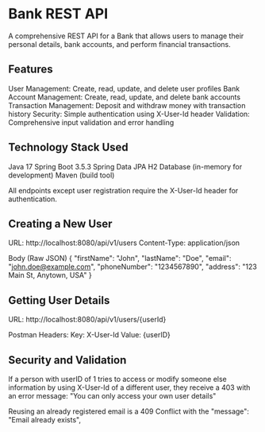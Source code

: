 # Bank REST API
A comprehensive REST API for a Bank that allows users to manage their personal details, bank accounts, and perform financial transactions.

## Features
User Management: Create, read, update, and delete user profiles
Bank Account Management: Create, read, update, and delete bank accounts
Transaction Management: Deposit and withdraw money with transaction history
Security: Simple authentication using X-User-Id header
Validation: Comprehensive input validation and error handling

## Technology Stack Used

Java 17
Spring Boot 3.5.3
Spring Data JPA
H2 Database (in-memory for development)
Maven (build tool)

All endpoints except user registration require the X-User-Id header for authentication.

## Creating a New User

URL: http://localhost:8080/api/v1/users
Content-Type: application/json

Body (Raw JSON)
{
  "firstName": "John",
  "lastName": "Doe", 
  "email": "john.doe@example.com",
  "phoneNumber": "1234567890",
  "address": "123 Main St, Anytown, USA"
}

## Getting User Details

URL: http://localhost:8080/api/v1/users/{userId}

Postman Headers: Key: X-User-Id     Value: {userID}

## Security and Validation

If a person with userID of 1 tries to access or modify someone else information by using X-User-Id of a different user, they receive a 403
with an error message: "You can only access your own user details"

Reusing an already registered email is a 409 Conflict with the "message": "Email already exists",